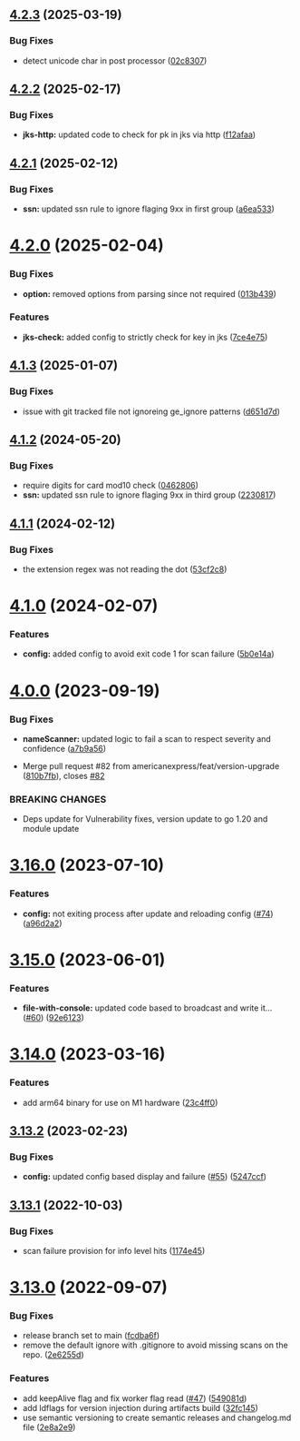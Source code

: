 ## [4.2.3](https://github.com/americanexpress/earlybird/compare/v4.2.2...v4.2.3) (2025-03-19)


### Bug Fixes

* detect unicode char in post processor ([02c8307](https://github.com/americanexpress/earlybird/commit/02c8307ce4c400f79ed3d25867b9e18b22cf737f))

## [4.2.2](https://github.com/americanexpress/earlybird/compare/v4.2.1...v4.2.2) (2025-02-17)


### Bug Fixes

* **jks-http:** updated code to check for pk in jks via http ([f12afaa](https://github.com/americanexpress/earlybird/commit/f12afaa29d8e002f61241469869f087e8ead8e3a))

## [4.2.1](https://github.com/americanexpress/earlybird/compare/v4.2.0...v4.2.1) (2025-02-12)


### Bug Fixes

* **ssn:** updated ssn rule to ignore flaging 9xx in first group ([a6ea533](https://github.com/americanexpress/earlybird/commit/a6ea533c120ed3d3457d6ad71cc27ee573df1821))

# [4.2.0](https://github.com/americanexpress/earlybird/compare/v4.1.3...v4.2.0) (2025-02-04)


### Bug Fixes

* **option:** removed options from parsing since not required ([013b439](https://github.com/americanexpress/earlybird/commit/013b439265a367317b7dc6dd8ff2f316addd620f))


### Features

* **jks-check:** added config to strictly check for key in jks ([7ce4e75](https://github.com/americanexpress/earlybird/commit/7ce4e75087ae569d0f2a33fca9032c5585bf56fb))

## [4.1.3](https://github.com/americanexpress/earlybird/compare/v4.1.2...v4.1.3) (2025-01-07)


### Bug Fixes

* issue with git tracked file not ignoreing ge_ignore patterns ([d651d7d](https://github.com/americanexpress/earlybird/commit/d651d7dfafc0dd09f276a4d64b8de592327b9aed))

## [4.1.2](https://github.com/americanexpress/earlybird/compare/v4.1.1...v4.1.2) (2024-05-20)


### Bug Fixes

* require digits for card mod10 check ([0462806](https://github.com/americanexpress/earlybird/commit/04628068e642a3c23754e8f3085469968870e09c))
* **ssn:** updated ssn rule to ignore flaging 9xx in third group ([2230817](https://github.com/americanexpress/earlybird/commit/2230817baa0ef6de3918219d9b789b17d4228346))

## [4.1.1](https://github.com/americanexpress/earlybird/compare/v4.1.0...v4.1.1) (2024-02-12)


### Bug Fixes

* the extension regex was not reading the dot ([53cf2c8](https://github.com/americanexpress/earlybird/commit/53cf2c8b28c75160494784f12d574df24f996159))

# [4.1.0](https://github.com/americanexpress/earlybird/compare/v4.0.0...v4.1.0) (2024-02-07)


### Features

* **config:** added config to avoid exit code 1 for scan failure ([5b0e14a](https://github.com/americanexpress/earlybird/commit/5b0e14a039bf5d2eeebc71867864a96f2d9dd3d0))

# [4.0.0](https://github.com/americanexpress/earlybird/compare/v3.16.0...v4.0.0) (2023-09-19)


### Bug Fixes

* **nameScanner:** updated logic to fail a scan to respect severity and confidence ([a7b9a56](https://github.com/americanexpress/earlybird/commit/a7b9a5684eab2b429dc9698e48cbf1816bf82fe4))


* Merge pull request #82 from americanexpress/feat/version-upgrade ([810b7fb](https://github.com/americanexpress/earlybird/commit/810b7fb6c0c66a8ea77deb05df4777f732d8ac6e)), closes [#82](https://github.com/americanexpress/earlybird/issues/82)


### BREAKING CHANGES

* Deps update for Vulnerability fixes, version update to go 1.20 and module update

# [3.16.0](https://github.com/americanexpress/earlybird/compare/v3.15.0...v3.16.0) (2023-07-10)


### Features

* **config:** not exiting process after update and reloading config ([#74](https://github.com/americanexpress/earlybird/issues/74)) ([a96d2a2](https://github.com/americanexpress/earlybird/commit/a96d2a2567ab3cf186e3309da20031dc749e241f))

# [3.15.0](https://github.com/americanexpress/earlybird/compare/v3.14.0...v3.15.0) (2023-06-01)


### Features

* **file-with-console:** updated code based to broadcast and write it… ([#60](https://github.com/americanexpress/earlybird/issues/60)) ([92e6123](https://github.com/americanexpress/earlybird/commit/92e6123fec5a7d6046f8c5914796550050522df5))

# [3.14.0](https://github.com/americanexpress/earlybird/compare/v3.13.2...v3.14.0) (2023-03-16)


### Features

* add arm64 binary for use on M1 hardware ([23c4ff0](https://github.com/americanexpress/earlybird/commit/23c4ff0b79180f8cff141c7e5c38101de5958e31))

## [3.13.2](https://github.com/americanexpress/earlybird/compare/v3.13.1...v3.13.2) (2023-02-23)


### Bug Fixes

* **config:** updated config based display and failure ([#55](https://github.com/americanexpress/earlybird/issues/55)) ([5247ccf](https://github.com/americanexpress/earlybird/commit/5247ccf4f438f9b3086ff7c16e70f2e46d0ff9a6))

## [3.13.1](https://github.com/americanexpress/earlybird/compare/v3.13.0...v3.13.1) (2022-10-03)


### Bug Fixes

* scan failure provision for info level hits ([1174e45](https://github.com/americanexpress/earlybird/commit/1174e45400dd375d0f6555e042d8ce7959b52e61))

# [3.13.0](https://github.com/americanexpress/earlybird/compare/v3.12.0...v3.13.0) (2022-09-07)


### Bug Fixes

* release branch set to main ([fcdba6f](https://github.com/americanexpress/earlybird/commit/fcdba6f995c3e699e21cffe8fa33d132771c7c70))
* remove the default ignore with .gitignore to avoid missing scans on the repo. ([2e6255d](https://github.com/americanexpress/earlybird/commit/2e6255d0aaa79821902ede4e90a41e2e10cdd4d4))


### Features

* add keepAlive flag and fix worker flag read ([#47](https://github.com/americanexpress/earlybird/issues/47)) ([549081d](https://github.com/americanexpress/earlybird/commit/549081d257a0d2de4a9f256e1d9a948d2a670c30))
* add ldflags for version injection during artifacts build ([32fc145](https://github.com/americanexpress/earlybird/commit/32fc14532597334c6b99900d4b092cd100768632))
* use semantic versioning to create semantic releases and changelog.md file ([2e8a2e9](https://github.com/americanexpress/earlybird/commit/2e8a2e91cf0f1f8ccd4b96d01c9a5f5db0c06cd8))
